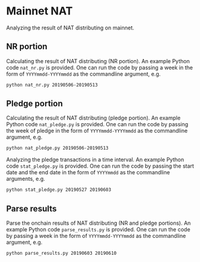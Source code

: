 # Mainnet NAT

Analyzing the result of NAT distributing on mainnet.

## NR portion

Calculating the result of NAT distributing (NR portion).
An example Python code `nat_nr.py` is provided.
One can run the code by passing a week in the form of `YYYYmmdd-YYYYmmdd` as the commandline argument, e.g.
```bash
python nat_nr.py 20190506-20190513
```

## Pledge portion

Calculating the result of NAT distributing (pledge portion).
An example Python code `nat_pledge.py` is provided.
One can run the code by passing the week of pledge in the form of `YYYYmmdd-YYYYmmdd` as the commandline argument, e.g.
```bash
python nat_pledge.py 20190506-20190513
```

Analyzing the pledge transactions in a time interval.
An example Python code `stat_pledge.py` is provided.
One can run the code by passing the start date and the end date in the form of `YYYYmmdd` as the commandline arguments, e.g.
```bash
python stat_pledge.py 20190527 20190603
```

## Parse results

Parse the onchain results of NAT distributing (NR and pledge portions).
An example Python code `parse_results.py` is provided.
One can run the code by passing a week in the form of `YYYYmmdd-YYYYmmdd` as the commandline argument, e.g.
```bash
python parse_results.py 20190603 20190610
```

